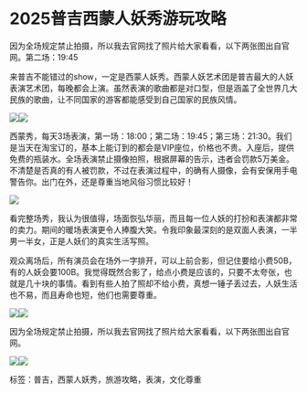 # 2025普吉西蒙人妖秀游玩攻略

因为全场规定禁止拍摄，所以我去官网找了照片给大家看看，以下两张图出自官网。第二场：19:45

来普吉不能错过的show，一定是西蒙人妖秀。西蒙人妖艺术团是普吉最大的人妖表演艺术团，每晚都会上演。虽然表演的歌曲都是对口型，但是涵盖了全世界几大民族的歌曲，让不同国家的游客都能感受到自己国家的民族风情。

![](https://img1.qunarzz.com/travel/d6/1509/b9/f7ee8485ca8ff5.jpg)![](https://img1.qunarzz.com/travel/d5/1509/e3/fded78f8297a77.jpg)

西蒙秀，每天3场表演，第一场：18:00；第二场：19:45；第三场：21:30。我们是当天在淘宝订的，基本上能订到的都会是VIP座位，价格也不贵。入座后，提供免费的瓶装水。全场表演禁止摄像拍照，根据屏幕的告示，违者会罚款5万美金。不清楚是否真的有人被罚款，不过在表演过程中，的确有人摄像，会有安保用手电警告你。出门在外，还是尊重当地风俗习惯比较好！

![](https://img1.qunarzz.com/travel/d6/1509/6d/23c224babdd12d.jpg)

看完整场秀，我认为很值得，场面恢弘华丽，而且每一位人妖的打扮和表演都非常的卖力。期间的暖场表演更令人捧腹大笑。令我印象最深刻的是双面人表演，一半男一半女，正是人妖们的真实生活写照。

观众离场后，所有演员会在场外一字排开，可以上前合影，但记住要给小费50B，有的人妖会要100B。我觉得既然合影了，给点小费是应该的，只要不太夸张，也就是几十块的事情。看到有些人拍了照却不给小费，真想一锤子丢过去，人妖生活也不易，而且寿命也短，他们也需要尊重。

![](https://img1.qunarzz.com/travel/d4/1509/56/5012faf4735799.jpg)![](https://img1.qunarzz.com/travel/d5/1509/bc/98525cb561403b.jpg)

因为全场规定禁止拍摄，所以我去官网找了照片给大家看看，以下两张图出自官网。

![](https://img1.qunarzz.com/travel/d0/1509/7d/f30ad9fbff930.jpg)![](https://img1.qunarzz.com/travel/d6/1509/eb/8fa9f2d3c9755f.jpg)

标签：普吉，西蒙人妖秀，旅游攻略，表演，文化尊重